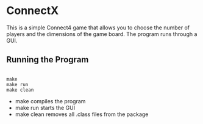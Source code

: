 # ConnectX

This is a simple Connect4 game that allows you to choose the number of players and the dimensions of the game board. The program runs through a GUI. 

## Running the Program

```

make
make run
make clean

```

- make compiles the program
- make run starts the GUI
- make clean removes all .class files from the package
